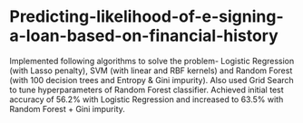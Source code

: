 # Predicting-likelihood-of-e-signing-a-loan-based-on-financial-history

Implemented following algorithms to solve the problem- Logistic Regression (with Lasso penalty), SVM (with linear and RBF kernels) and Random Forest (with 100 decision trees and Entropy & Gini impurity). Also used Grid Search to tune hyperparameters of Random Forest classifier. Achieved initial test accuracy of 56.2% with Logistic Regression and increased to 63.5% with Random Forest + Gini impurity.
